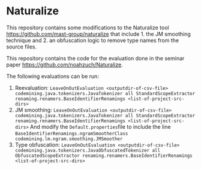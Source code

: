 Naturalize
===============
 This repository contains some modifications to the Naturalize tool https://github.com/mast-group/naturalize that include 1. the JM smoothing technique and 2. an obfuscation logic to remove type names from the source files.
 
 This repository contains the code for the evaluation done in the seminar paper https://github.com/noahzuch/Naturalize.
 
 The following evaluations can be run:
 1. Reevaluation:
`LeaveOnOutEvaluation <outputdir-of-csv-file> codemining.java.tokenizers.JavaTokenizer all StandardScopeExtractor renaming.renamers.BaseIdentifierRenamings <list-of-project-src-dirs>`
 3. JM smoothing:
`LeaveOnOutEvaluation <outputdir-of-csv-file> codemining.java.tokenizers.JavaTokenizer all StandardScopeExtractor renaming.renamers.BaseIdentifierRenamings <list-of-project-src-dirs>`
And modify the `Default.properties`file to include the line `BaseIdentifierRenamings.ngramSmootherClass codemining.lm.ngram.smoothing.JMSmoother
`
 4. Type obfuscation:
`LeaveOnOutEvaluation <outputdir-of-csv-file> codemining.java.tokenizers.JavaObfuscatedTokenizer all ObfuscatedScopeExtractor renaming.renamers.BaseIdentifierRenamings <list-of-project-src-dirs>`
